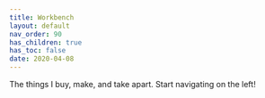 ```yaml
---
title: Workbench
layout: default
nav_order: 90
has_children: true
has_toc: false
date: 2020-04-08
---
```


The things I buy, make, and take apart. Start navigating on the left!